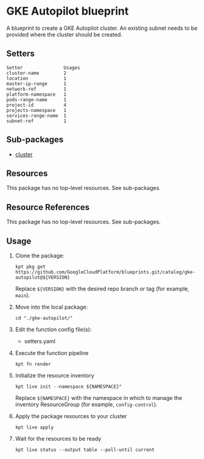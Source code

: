 # GKE Autopilot blueprint

A blueprint to create a GKE Autopilot cluster. An existing subnet needs to be provided where the cluster should be created.

## Setters

```
Setter               Usages
cluster-name         2
location             1
master-ip-range      1
network-ref          1
platform-namespace   1
pods-range-name      1
project-id           4
projects-namespace   1
services-range-name  1
subnet-ref           1
```

## Sub-packages

- [cluster](/catalog/gke-autopilot/cluster)

## Resources

This package has no top-level resources. See sub-packages.

## Resource References

This package has no top-level resources. See sub-packages.

## Usage

1.  Clone the package:
    ```
    kpt pkg get https://github.com/GoogleCloudPlatform/blueprints.git/catalog/gke-autopilot@${VERSION}
    ```
    Replace `${VERSION}` with the desired repo branch or tag
    (for example, `main`).

1.  Move into the local package:
    ```
    cd "./gke-autopilot/"
    ```

1.  Edit the function config file(s):
    - setters.yaml

1.  Execute the function pipeline
    ```
    kpt fn render
    ```

1.  Initialize the resource inventory
    ```
    kpt live init --namespace ${NAMESPACE}"
    ```
    Replace `${NAMESPACE}` with the namespace in which to manage
    the inventory ResourceGroup (for example, `config-control`).

1.  Apply the package resources to your cluster
    ```
    kpt live apply
    ```

1.  Wait for the resources to be ready
    ```
    kpt live status --output table --poll-until current
    ```

